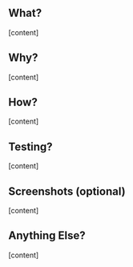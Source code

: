 ## What?
[content]

## Why?
[content]

## How?
[content]

## Testing?
[content]

## Screenshots (optional)
[content]

## Anything Else?
[content]
